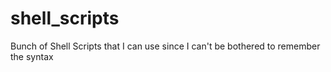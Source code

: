 shell_scripts
=============

Bunch of Shell Scripts that I can use since I can't be bothered to remember the syntax